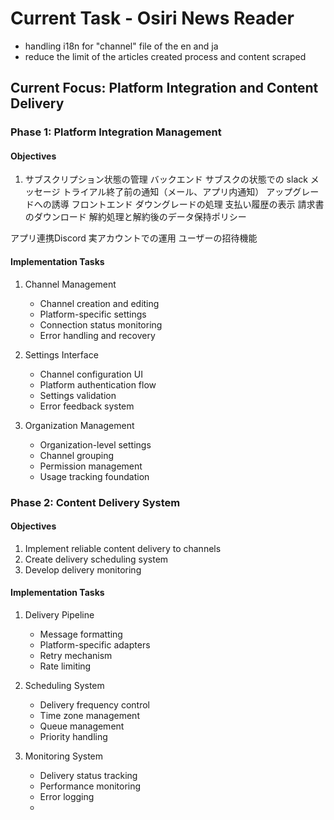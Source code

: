 # Current Task - Osiri News Reader

- handling i18n for "channel" file of the en and ja
- reduce the limit of the articles created process and content scraped

## Current Focus: Platform Integration and Content Delivery

### Phase 1: Platform Integration Management

#### Objectives

1. サブスクリプション状態の管理
バックエンド
   サブスクの状態での slack メッセージ
   トライアル終了前の通知（メール、アプリ内通知）
   アップグレードへの誘導
フロントエンド
   ダウングレードの処理
   支払い履歴の表示
   請求書のダウンロード
   解約処理と解約後のデータ保持ポリシー


アプリ連携Discord
実アカウントでの運用
ユーザーの招待機能

#### Implementation Tasks

1. Channel Management

   - Channel creation and editing
   - Platform-specific settings
   - Connection status monitoring
   - Error handling and recovery

2. Settings Interface

   - Channel configuration UI
   - Platform authentication flow
   - Settings validation
   - Error feedback system

3. Organization Management
   - Organization-level settings
   - Channel grouping
   - Permission management
   - Usage tracking foundation

### Phase 2: Content Delivery System

#### Objectives

1. Implement reliable content delivery to channels
2. Create delivery scheduling system
3. Develop delivery monitoring

#### Implementation Tasks

1. Delivery Pipeline

   - Message formatting
   - Platform-specific adapters
   - Retry mechanism
   - Rate limiting

2. Scheduling System

   - Delivery frequency control
   - Time zone management
   - Queue management
   - Priority handling

3. Monitoring System
   - Delivery status tracking
   - Performance monitoring
   - Error logging
   -
